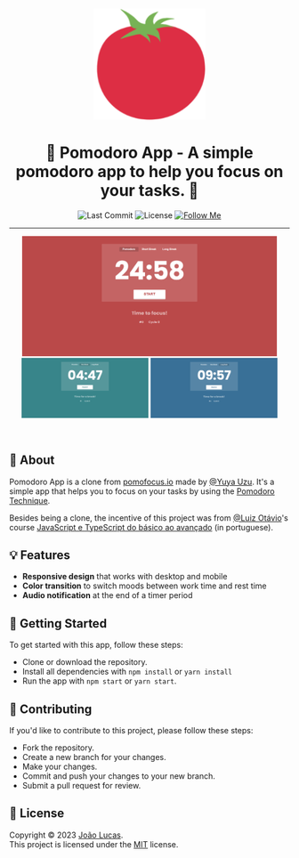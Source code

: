 <br>
<div align="center">
  <p>
    <img alt="Pomodoro App" src="./public/android-chrome-192x192.png" height="200" />
  </p>

# 🍅 Pomodoro App - A simple pomodoro app to help you focus on your tasks. 🍅

</div>

<p align="center">
  <img alt="Last Commit" src="https://img.shields.io/github/last-commit/abacaxiguy/pomodoro-app" />
  <img alt="License" src="https://img.shields.io/github/license/abacaxiguy/pomodoro-app" />
  <a href="https://github.com/abacaxiguy" target="_blank"><img alt="Follow Me" src="https://img.shields.io/github/followers/abacaxiguy.svg?style=social&label=Follow&maxAge=2592000" /></a>
</p>

---

<p align="center">
  <a href="https://pomodoro-app-coral.vercel.app/"><img src="./img/screenshot.png" width="91%"/></a>
  <a href="https://pomodoro-app-coral.vercel.app/"><img src="./img/screenshot-shortbreak.png" width="45.2%"/></a>
  <a href="https://pomodoro-app-coral.vercel.app/"><img src="./img/screenshot-longbreak.png" width="45.2%"/></a>
</p>

<br />

## 📖 About

Pomodoro App is a clone from [pomofocus.io](https://pomofocus.io/) made by [@Yuya Uzu](https://uzu.works/). It's a simple app that helps you to focus on your tasks by using the [Pomodoro Technique](https://en.wikipedia.org/wiki/Pomodoro_Technique).

Besides being a clone, the incentive of this project was from [@Luiz Otávio](https://github.com/luizomf)'s course [JavaScript e TypeScript do básico ao avançado](https://www.udemy.com/course/curso-de-javascript-moderno-do-basico-ao-avancado/) (in portuguese).

## 💡 Features

-   **Responsive design** that works with desktop and mobile
-   **Color transition** to switch moods between work time and rest time
-   **Audio notification** at the end of a timer period

## 🚦 Getting Started

To get started with this app, follow these steps:

-   Clone or download the repository.
-   Install all dependencies with `npm install` or `yarn install`
-   Run the app with `npm start` or `yarn start`.

## 🤝 Contributing

If you'd like to contribute to this project, please follow these steps:

-   Fork the repository.
-   Create a new branch for your changes.
-   Make your changes.
-   Commit and push your changes to your new branch.
-   Submit a pull request for review.

## 📜 License

Copyright © 2023 [João Lucas](https://github.com/abacaxiguy).<br />
This project is licensed under the [MIT](https://github.com/abacaxiguy/pomodoro-app/blob/master/LICENSE) license.
